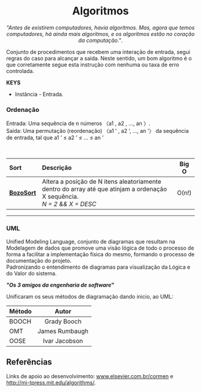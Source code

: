 <h1><center>Algoritmos</center></h1>
<center><i>"Antes de existirem computadores, havia algoritmos. Mas, agora que temos computadores, há ainda mais algoritmos, e os algoritmos estão no coração da computação."</i>. </center>

<p>Conjunto de procedimentos que recebem uma interação de entrada, segui regras do caso para alcançar a saída. Neste sentido, um bom algoritmo é o que corretamente segue esta instrução com nenhuma ou taxa de erro controlada.<br></p>
<b>KEYS</b>
<ul>
    <li>Instância - Entrada.</li>
</ul>

<h3>Ordenação</h3>
<p>Entrada: Uma sequência de n números 〈a1 , a2 , ..., an 〉. <br>Saída: Uma permutação (reordenação) 〈a1 ’ , a2 ’, ..., an ’〉 da sequência de entrada, tal que a1 ’ ≤ a2 ’ ≤ ... ≤ an ’</p>

<br />

Sort | Descrição | Big O
:--------- | :------ | :------:
<b><a href="https://github.com/RyanCasf/Algoritmos/blob/master/src/br/com/search/bozo/Bozo.java">BozoSort</a></b>|Altera a posição de N itens aleatoriamente dentro do array até que atinjam a ordenação X sequência.<br /><i>N = 2 && X = DESC</i>|O(n!)
<hr>

<h3>UML</h3>
<p>Unified Modeling Language, conjunto de diagramas que resultam na Modelagem de dados que promove uma visão lógica de todo o processo de forma a facilitar a implementação física do mesmo, formando o processo de  documentação do projeto.<br>
Padronizando o entendimento de diagramas para visualização da Lógica e do Valor do sistema.</p>

<b><i>"Os 3 amigos da engenharia de software"</b></i><br>
<p>Unificaram os seus métodos de diagramação dando inicio, ao UML:</p>

Método | Autor
:--------- | :------:
BOOCH | Grady Booch
OMT | James Rumbaugh
OOSE | Ivar Jacobson 

<h2>Referências</h2>
<p>Links de apoio ao desenvolvimento: <a href="www.elsevier.com.br/cormen">www.elsevier.com.br/cormen</a> e <a href="http://mi-tpress.mit.edu/algorithms/">http://mi-tpress.mit.edu/algorithms/</a>.</p>
